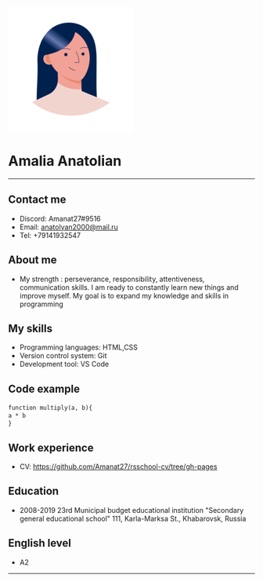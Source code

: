![my avatar](photo/avatar.png)
# Amalia Anatolian
---
## Contact me
* Discord: Amanat27#9516
* Email: anatolyan2000@mail.ru
* Tel: +79141932547
## About me
* My strength :
perseverance, responsibility, attentiveness, communication skills.
I am ready to constantly learn new things and improve myself.
My goal is to expand my knowledge and skills in programming
## My skills
* Programming languages: HTML,CSS
* Version control system: Git
* Development tool: VS Code
## Code example
    function multiply(a, b){
    a * b
    }
## Work experience
 * CV: https://github.com/Amanat27/rsschool-cv/tree/gh-pages
## Education
* 2008-2019
23rd Municipal budget educational institution "Secondary general educational school"
111, Karla-Marksa St., Khabarovsk, Russia
## English level
* A2

---
